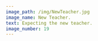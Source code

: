 ```yaml
---
image_path: /img/NewTeacher.jpg
image_name: New Teacher. 
text: Expecting the new teacher. 
image_number: 19
---
```

